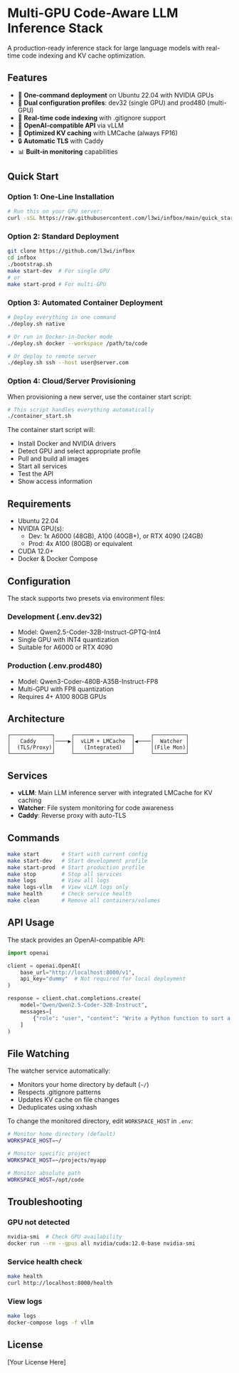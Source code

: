 # Multi-GPU Code-Aware LLM Inference Stack

A production-ready inference stack for large language models with real-time code indexing and KV cache optimization.

## Features

- 🚀 **One-command deployment** on Ubuntu 22.04 with NVIDIA GPUs
- 🔄 **Dual configuration profiles**: dev32 (single GPU) and prod480 (multi-GPU)
- 📁 **Real-time code indexing** with .gitignore support
- 🔌 **OpenAI-compatible API** via vLLM
- 💾 **Optimized KV caching** with LMCache (always FP16)
- 🔒 **Automatic TLS** with Caddy
- 📊 **Built-in monitoring** capabilities

## Quick Start

### Option 1: One-Line Installation
```bash
# Run this on your GPU server:
curl -sSL https://raw.githubusercontent.com/l3wi/infbox/main/quick_start.sh | sudo bash
```

### Option 2: Standard Deployment
```bash
git clone https://github.com/l3wi/infbox
cd infbox
./bootstrap.sh
make start-dev  # For single GPU
# or
make start-prod # For multi-GPU
```

### Option 3: Automated Container Deployment
```bash
# Deploy everything in one command
./deploy.sh native

# Or run in Docker-in-Docker mode
./deploy.sh docker --workspace /path/to/code

# Or deploy to remote server
./deploy.sh ssh --host user@server.com
```

### Option 4: Cloud/Server Provisioning
When provisioning a new server, use the container start script:
```bash
# This script handles everything automatically
./container_start.sh
```

The container start script will:
- Install Docker and NVIDIA drivers
- Detect GPU and select appropriate profile
- Pull and build all images
- Start all services
- Test the API
- Show access information

## Requirements

- Ubuntu 22.04
- NVIDIA GPU(s):
  - Dev: 1x A6000 (48GB), A100 (40GB+), or RTX 4090 (24GB)
  - Prod: 4x A100 (80GB) or equivalent
- CUDA 12.0+
- Docker & Docker Compose

## Configuration

The stack supports two presets via environment files:

### Development (.env.dev32)
- Model: Qwen2.5-Coder-32B-Instruct-GPTQ-Int4
- Single GPU with INT4 quantization
- Suitable for A6000 or RTX 4090

### Production (.env.prod480)
- Model: Qwen3-Coder-480B-A35B-Instruct-FP8
- Multi-GPU with FP8 quantization
- Requires 4+ A100 80GB GPUs

## Architecture

```
┌─────────────┐     ┌──────────────────┐     ┌──────────┐
│   Caddy     │────▶│  vLLM + LMCache  │◀────│  Watcher │
│  (TLS/Proxy)│     │   (Integrated)   │     │(File Mon)│
└─────────────┘     └──────────────────┘     └──────────┘
```

## Services

- **vLLM**: Main LLM inference server with integrated LMCache for KV caching
- **Watcher**: File system monitoring for code awareness
- **Caddy**: Reverse proxy with auto-TLS

## Commands

```bash
make start       # Start with current config
make start-dev   # Start development profile
make start-prod  # Start production profile
make stop        # Stop all services
make logs        # View all logs
make logs-vllm   # View vLLM logs only
make health      # Check service health
make clean       # Remove all containers/volumes
```

## API Usage

The stack provides an OpenAI-compatible API:

```python
import openai

client = openai.OpenAI(
    base_url="http://localhost:8000/v1",
    api_key="dummy"  # Not required for local deployment
)

response = client.chat.completions.create(
    model="Qwen/Qwen2.5-Coder-32B-Instruct",
    messages=[
        {"role": "user", "content": "Write a Python function to sort a list"}
    ]
)
```

## File Watching

The watcher service automatically:
- Monitors your home directory by default (`~/`)
- Respects .gitignore patterns
- Updates KV cache on file changes
- Deduplicates using xxhash

To change the monitored directory, edit `WORKSPACE_HOST` in `.env`:
```bash
# Monitor home directory (default)
WORKSPACE_HOST=~/

# Monitor specific project
WORKSPACE_HOST=~/projects/myapp

# Monitor absolute path
WORKSPACE_HOST=/opt/code
```

## Troubleshooting

### GPU not detected
```bash
nvidia-smi  # Check GPU availability
docker run --rm --gpus all nvidia/cuda:12.0-base nvidia-smi
```

### Service health check
```bash
make health
curl http://localhost:8000/health
```

### View logs
```bash
make logs
docker-compose logs -f vllm
```

## License

[Your License Here]